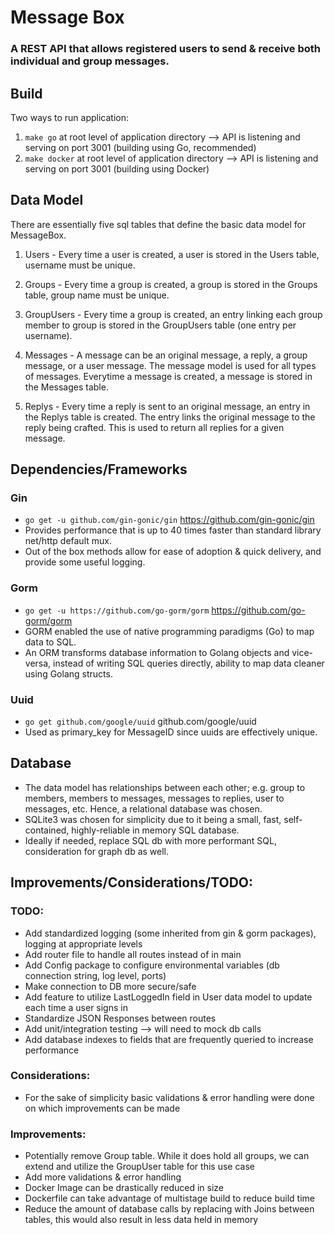 # Message Box
### A REST API that allows registered users to send & receive both individual and group messages.
## Build
Two ways to run application:
1. `make go` at root level of application directory --> API is listening and serving on port 3001 (building using Go, recommended)
2. `make docker` at root level of application directory --> API is listening and serving on port 3001 (building using Docker)
## Data Model
There are essentially five sql tables that define the basic data model for MessageBox.
1. Users - Every time a user is created, a user is stored in the Users table, username must be unique.

2. Groups - Every time a group is created, a group is stored in the Groups table, group name must be unique.

3. GroupUsers - Every time a group is created, an entry linking each group member to group is stored in the GroupUsers table (one entry per username).

4. Messages - A message can be an original message, a reply, a group message, or a user message. The message model is used for all types of messages. Everytime a message is created, a message is stored in the Messages table.

5. Replys - Every time a reply is sent to an original message, an entry in the Replys table is created. The entry links the original message to the reply being crafted. This is used to return all replies for a given message.

## Dependencies/Frameworks
### Gin
- `go get -u github.com/gin-gonic/gin` https://github.com/gin-gonic/gin
- Provides performance that is up to 40 times faster than standard library net/http default mux.
- Out of the box methods allow for ease of adoption & quick delivery, and provide some useful logging.
### Gorm
- `go get -u https://github.com/go-gorm/gorm` https://github.com/go-gorm/gorm
- GORM enabled the use of native programming paradigms (Go) to map data to SQL.
- An ORM transforms database information to Golang objects and vice-versa, instead of writing SQL queries directly, ability to map data cleaner using Golang structs.
### Uuid
- `go get github.com/google/uuid` github.com/google/uuid
- Used as primary_key for MessageID since uuids are effectively unique.
## Database
- The data model has relationships between each other; e.g. group to members, members to messages, messages to replies, user to messages, etc. Hence, a relational database was chosen.
- SQLite3 was chosen for simplicity due to it being a small, fast, self-contained, highly-reliable in memory SQL database.
- Ideally if needed, replace SQL db with more performant SQL, consideration for graph db as well.
## Improvements/Considerations/TODO:
### TODO:
- Add standardized logging (some inherited from gin & gorm packages), logging at appropriate levels
- Add router file to handle all routes instead of in main
- Add Config package to configure environmental variables (db connection string, log level, ports)
- Make connection to DB more secure/safe
- Add feature to utilize LastLoggedIn field in User data model to update each time a user signs in
- Standardize JSON Responses between routes
- Add unit/integration testing --> will need to mock db calls
- Add database indexes to fields that are frequently queried to increase performance
### Considerations:
- For the sake of simplicity basic validations & error handling were done on which improvements can be made
### Improvements:
- Potentially remove Group table. While it does hold all groups, we can extend and utilize the GroupUser table for this use case
- Add more validations & error handling
- Docker Image can be drastically reduced in size
- Dockerfile can take advantage of multistage build to reduce build time
- Reduce the amount of database calls by replacing with Joins between tables, this would also result in less data held in memory